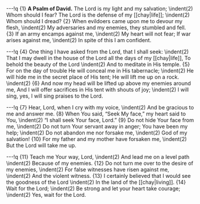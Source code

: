 ---!q
{1} **A Psalm of David.**
The Lord is my light and my salvation;
\indent(2) Whom should I fear?
The Lord is the defense of my [[chay|life]];
\indent(2) Whom should I dread?
{2} When evildoers came upon me to devour my flesh,
\indent(2) My adversaries and my enemies, they stumbled and fell.
{3} If an army encamps against me,
\indent(2) My heart will not fear;
If war arises against me,
\indent(2) In spite of this I am confident.

---!q
{4} One thing I have asked from the Lord, that I shall seek:
\indent(2) That I may dwell in the house of the Lord all the days of my [[chay|life]],
To behold the beauty of the Lord
\indent(2) And to meditate in His temple.
{5} For on the day of trouble He will conceal me in His tabernacle;
\indent(2) He will hide me in the secret place of His tent;
He will lift me up on a rock.
\indent(2) {6} And now my head will be lifted up above my enemies around me,
And I will offer sacrifices in His tent with shouts of joy;
\indent(2) I will sing, yes, I will sing praises to the Lord.

---!q
{7} Hear, Lord, when I cry with my voice,
\indent(2) And be gracious to me and answer me.
{8} When You said, “Seek My face,” my heart said to You,
\indent(2) “I shall seek Your face, Lord.”
{9} Do not hide Your face from me,
\indent(2) Do not turn Your servant away in anger;
You have been my help;
\indent(2) Do not abandon me nor forsake me,
\indent(2) God of my salvation!
{10} For my father and my mother have forsaken me,
\indent(2) But the Lord will take me up.

---!q
{11} Teach me Your way, Lord,
\indent(2) And lead me on a level path
\indent(2) Because of my enemies.
{12} Do not turn me over to the desire of my enemies,
\indent(2) For false witnesses have risen against me,
\indent(2) And the violent witness.
{13} I certainly believed that I would see the goodness of the Lord
\indent(2) In the land of the [[chay|living]].
{14} Wait for the Lord;
\indent(2) Be strong and let your heart take courage;
\indent(2) Yes, wait for the Lord.